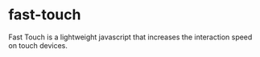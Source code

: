 fast-touch
==========

Fast Touch is a lightweight javascript that increases the interaction speed on touch devices.
